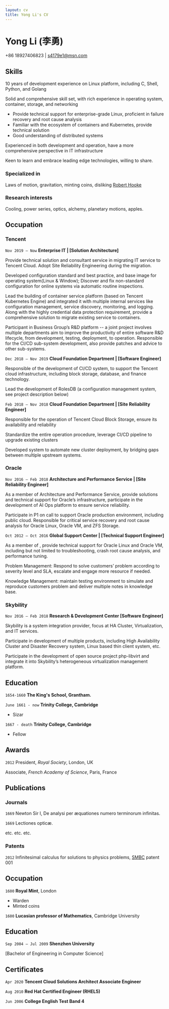 ```yaml
---
layout: cv
title: Yong Li's CV
---
```

# Yong Li (李勇)

<div id="webaddress">
+86 18927406823 | <a href="s4179e1@msn.com">s4179e1@msn.com</a>
</div>


## Skills

10 years of development experience on Linux platform, including C, Shell, Python, and Golang

Solid and comprehensive skill set, with rich experience in operating system, container, storage, and networking

  - Provide technical support for enterprise-grade Linux, proficient in failure recovery and root cause analysis
  - Familiar with the ecosystem of containers and Kubernetes, provide technical solution
  - Good understanding of distributed systems

Experienced in both development and operation, have a more comprehensive perspective in IT infrastructure

Keen to learn and embrace leading edge technologies, willing to share.


### Specialized in

Laws of motion, gravitation, minting coins, disliking [Robert Hooke](http://en.wikipedia.org/wiki/Robert_Hooke)


### Research interests

Cooling, power series, optics, alchemy, planetary motions, apples.

## Occupation

### Tencent
`Nov 2019 – Now`
**Enterprise IT | [Solution Architecture]**

Provide technical solution and consultant service in migrating IT service to Tencent Cloud. Adopt Site Reliability Engineering during the migration.

Developed configuration standard and best practice, and base image for operating system(Linux & Window); Discover and fix non-standard configuration for online systems via automatic routine inspections. 

Lead the building of container service platform (based on Tencent Kubernetes Engine) and integrated it with multiple internal services like configuration management, service discovery, monitoring, and logging. Along with the highly credential data protection requirement, provide a comprehensive solution to migrate existing service to containers.

Participant in Business Group’s R&D platform -- a joint project involves multiple departments aim to improve the productivity of entire software R&D lifecycle, from development, testing, deployment, to operation. Responsible for the CI/CD sub-system development, also provide patches and advice to other sub-systems. 

`Dec 2018 – Nov 2019`
**Cloud Foundation Department | [Software Engineer]**

Responsible of the development of CI/CD system, to support the Tencent cloud infrastructure, including block storage, database, and finance technology.

Lead the development of RolesDB (a configuration management system, see project description below)

`Feb 2018 – Nov 2018`
**Cloud Foundation Department | [Site Reliability Engineer]**

Responsible for the operation of Tencent Cloud Block Storage, ensure its availability and reliability

Standardize the entire operation procedure, leverage CI/CD pipeline to upgrade existing clusters

Developed system to automate new cluster deployment, by bridging gaps between multiple upstream systems.

### Oracle
`Nov 2016 – Feb 2018` **Architecture and Performance Service | [Site Reliability Engineer]**

As a member of Architecture and Performance Service, provide solutions and technical support for Oracle’s infrastructure, participate in the development of AI Ops platform to ensure service reliability.

Participate in P1 on call to support Oracle production environment, including public cloud. Responsible for critical service recovery and root cause analysis for Oracle Linux, Oracle VM, and ZFS Storage.

`Oct 2012 – Oct 2016`
**Global Support Center | [Technical Support Engineer]**

As a member of , provide technical support for Oracle Linux and Oracle VM, including but not limited to troubleshooting, crash root cause analysis, and performance tuning.

Problem Management: Respond to solve customers’ problem according to severity level and SLA, escalate and engage more resource if needed.

Knowledge Management: maintain testing environment to simulate and reproduce customers problem and deliver multiple notes in knowledge base. 


### Skybility
`Nov 2016 – Feb 2018` **Research & Development Center [Software Engineer]**

Skybility is a system integration provider, focus at HA Cluster, Virtualization, and IT services.

Participate in development of multiple products, including High Availability Cluster and Disaster Recovery system, Linux based thin client system, etc.

Participate in the development of open source project php-libvirt and integrate it into Skybility’s heterogeneous virtualization management platform.

## Education

`1654-1660`
__The King's School, Grantham.__

`June 1661 - now`
__Trinity College, Cambridge__

- Sizar

`1667 - death`
__Trinity College, Cambridge__

- Fellow



## Awards

`2012`
President, *Royal Society*, London, UK

Associate, *French Academy of Science*, Paris, France



## Publications

<!-- A list is also available [online](http://scholar.google.co.uk/citations?user=LTOTl0YAAAAJ) -->

### Journals

`1669`
Newton Sir I, De analysi per æquationes numero terminorum infinitas. 

`1669`
Lectiones opticæ.

etc. etc. etc.

### Patents

`2012`
Infinitesimal calculus for solutions to physics problems, [SMBC](http://www.techdirt.com/articles/20121011/09312820678/if-patents-had-been-around-time-newton.shtml) patent 001


## Occupation

`1600`
__Royal Mint__, London

- Warden
- Minted coins

`1600`
__Lucasian professor of Mathematics__, Cambridge University


## Education

`Sep 2004 – Jul 2009`
**Shenzhen University**

[Bachelor of Engineering in Computer Science] 

## Certificates                                                                                       
`Apr 2020`
__Tencent Cloud Solutions Architect Associate Engineer__

`Aug 2010`
__Red Hat Certified Engineer (RHEL5)__

`Jun 2006`
__College English Test Band 4__


<!-- ### Footer

Last updated: May 2013 -->


